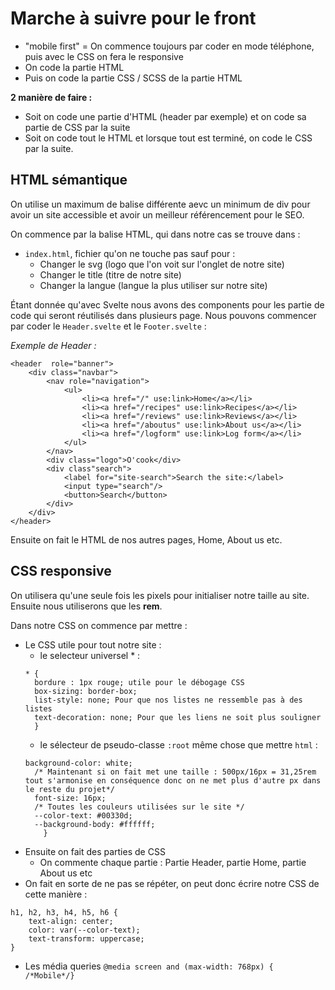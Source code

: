 # Marche à suivre pour le front

- "mobile first" = On commence toujours par coder en mode téléphone, puis avec le CSS on fera le responsive
- On code la partie HTML
- Puis on code la partie CSS / SCSS de la partie HTML

**2 manière de faire :** 
- Soit on code une partie d'HTML (header par exemple) et on code sa partie de CSS par la suite
- Soit on code tout le HTML et lorsque tout est terminé, on code le CSS par la suite.

##  HTML sémantique

On utilise un maximum de balise différente aevc un minimum de div pour avoir un site accessible et avoir un meilleur référencement pour le SEO.

On commence par la balise HTML, qui dans notre cas se trouve dans :
- ```index.html```, fichier qu'on ne touche pas sauf pour :
    - Changer le svg (logo que l'on voit sur l'onglet de notre site)
    - Changer le title (titre de notre site)
    - Changer la langue  (langue la plus utiliser sur notre site)

Étant donnée qu'avec Svelte nous avons des components pour les partie de code qui seront réutilisés dans plusieurs page. Nous pouvons commencer par coder le ```Header.svelte``` et le ```Footer.svelte``` : 

*Exemple de Header :*
```
<header  role="banner">
    <div class="navbar">
        <nav role="navigation">
            <ul>
                <li><a href="/" use:link>Home</a></li>
                <li><a href="/recipes" use:link>Recipes</a></li>
                <li><a href="/reviews" use:link>Reviews</a></li>
                <li><a href="/aboutus" use:link>About us</a></li>
                <li><a href="/logform" use:link>Log form</a></li>
            </ul>
        </nav>
        <div class="logo">O'cook</div>
        <div class"search">
            <label for="site-search">Search the site:</label>
            <input type="search"/>
            <button>Search</button>
        </div>
    </div>
</header>
```

Ensuite on fait le HTML de nos autres pages, Home, About us etc.

## CSS responsive

On utilisera qu'une seule fois les pixels pour initialiser notre taille au site. Ensuite nous utiliserons que les **rem**.

Dans notre CSS on commence par mettre :
- Le CSS utile pour tout notre site :
  - le selecteur universel * :
  ```
  * {
    bordure : 1px rouge; utile pour le débogage CSS
    box-sizing: border-box;
    list-style: none; Pour que nos listes ne ressemble pas à des listes
    text-decoration: none; Pour que les liens ne soit plus souligner
    }
  ```
  - le sélecteur de pseudo-classe ```:root``` même chose que mettre ```html``` :
  ```
  background-color: white;
	/* Maintenant si on fait met une taille : 500px/16px = 31,25rem tout s'armonise en conséquence donc on ne met plus d'autre px dans le reste du projet*/
	font-size: 16px;
    /* Toutes les couleurs utilisées sur le site */
    --color-text: #00330d;
    --background-body: #ffffff;
      }
  ```
- Ensuite on fait des parties de CSS 
  - On commente chaque partie : Partie Header, partie Home, partie About us etc
- On fait en sorte de ne pas se répéter, on peut donc écrire notre CSS de cette manière :
```
h1, h2, h3, h4, h5, h6 {
    text-align: center;
    color: var(--color-text);
    text-transform: uppercase;
} 
```
- Les média queries
  ```@media screen and (max-width: 768px) { /*Mobile*/} ```
